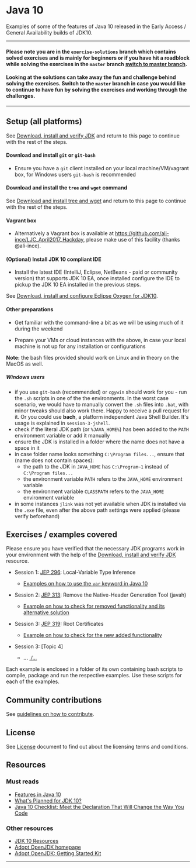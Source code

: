 # Java 10

Examples of some of the features of Java 10 released in the Early Access / General Availability builds of JDK10.

___

####   Please note you are in the `exercise-solutions` branch which contains solved exercises and is mainly for beginners or if you have hit a roadblock while solving the exercises in the `master` branch [switch to master branch]((https://github.com/neomatrix369/java-10-and-beyond/blob/master/java10/README.md)). 

####   Looking at the solutions can take away the fun and challenge behind solving the exercises. Switch to the `master` branch in case you would like to continue to have fun by solving the exercises and working through the challenges.

___

## Setup (all platforms)

See [Download, install and verify JDK](setupAndVerifyJDK.md) and return to this page to continue with the rest of the steps.
         
#### Download and install `git` or `git-bash`

- Ensure you have a `git` client installed on your local machine/VM/vagrant box, for Windows users `git-bash` is recommended 

#### Download and install the `tree` and `wget` command

See [Download and install tree and wget](setupTreeAndWget.md) and return to this page to continue with the rest of the steps.

#### Vagrant box

- Alternatively a Vagrant box is available at https://github.com/ali-ince/LJC_April2017_Hackday, please make use of this facility (thanks @ali-ince).

#### (Optional) Install JDK 10 compliant IDE

- Install the latest IDE (IntelliJ, Eclipse, NetBeans - paid or community version) that supports JDK 10 EA, once installed configure the IDE to pickup the JDK 10 EA installed in the previous steps.

See [Download, install and configure Eclipse Oxygen for JDK10](setupEclipseOxygen.md).

#### Other preparations

- Get familiar with the command-line a bit as we will be using much of it during the weekend

- Prepare your VMs or cloud instances with the above, in case your local machine is not up for any installation or configurations 

**Note:** the bash files provided should work on Linux and in theory on the MacOS as well.

##### Windows users

 - if you use `git-bash` (recommended) or `cgywin` should work for you - run the `.sh` scripts in one of the the environments. In the worst case scenario, we would have to manually convert the `.sh` files into `.bat`, with minor tweaks should also work there. Happy to receive a pull request for it. Or you could use **bach**, a platform independent Java Shell Builder. It's usage is explained in `session-3-jshell`.
 - check if the literal JDK path (or `%JAVA_HOME%`) has been added to the `PATH` environment variable or add it manually
 - ensure the JDK is installed in a folder where the name does not have a space in it 
 - in case folder name looks something `C:\Program files...`, ensure that (name does not contain spaces):
    - the path to the JDK in `JAVA_HOME` has `C:\Program~1` instead of `C:\Program files...`
    - the environment variable `PATH` refers to the `JAVA_HOME` environment variable
    - the environment variable `CLASSPATH` refers to the `JAVA_HOME` environment variable
 - in some instances `jlink` was not yet available when JDK is installed via the `.exe` file, even after the above path settings were applied (please verify beforehand)

## Exercises / examples covered

Please ensure you have verified that the necessary JDK programs work in your environment with the help of the [Download, install and verify JDK](setupAndVerifyJDK.md) resource. 

- Session 1: [JEP 296](http://openjdk.java.net/jeps/296): Local-Variable Type Inference
   - [Examples on how to use the `var` keyword in Java 10](./JEP_286_Local-Variable_Type_Inference/README.md)
   
- Session 2: [JEP 313](http://openjdk.java.net/jeps/313): Remove the Native-Header Generation Tool (javah)
   - [Example on how to check for removed functionality and its alternative solution](./JEP_313_Remove_the_Native-Header_Generation_Tool_(javah)/README.md)

- Session 3: [JEP 319](http://openjdk.java.net/jeps/319): Root Certificates 
   - [Example on how to check for the new added functionality](./JEP_319_Root_Certificates/README.md)

- Session 3: [Topic 4]
   - ... [./...](.../...)
        
Each example is enclosed in a folder of its own containing bash scripts to compile, package and run the respective examples. Use these scripts for each of the examples.

## Community contributions

See [guidelines on how to contribute](CONTRIBUTING.md).

## License

See [License](LICENSE) document to find out about the licensing terms and conditions.

## Resources

### Must reads
- [Features in Java 10](https://dzone.com/articles/features-in-java-10)
- [What's Planned for JDK 10?](https://dzone.com/articles/whats-planned-for-jdk-10)
- [Java 10 Checklist: Meet the Declaration That Will Change the Way You Code](https://blog.takipi.com/java-10-checklist-meet-the-declaration-that-will-change-the-way-you-code/)

### Other resources
- [JDK 10 Resources](./Java-10-Resources.md)
- [Adopt OpenJDK homepage](https://adoptopenjdk.java.net/)
- [Adopt OpenJDK: Getting Started Kit](http://bit.ly/1NUkPWw)

---
